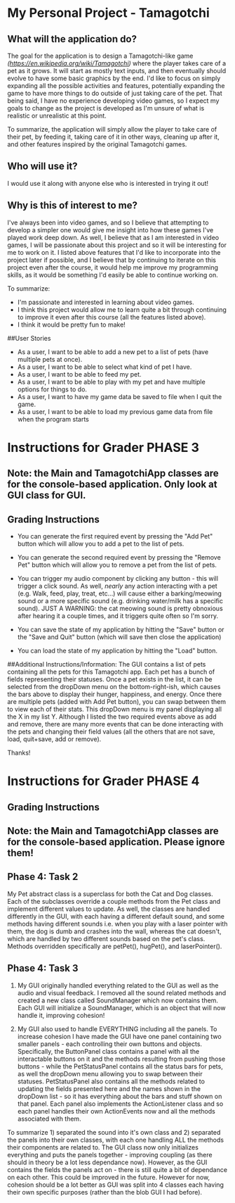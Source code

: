 # My Personal Project - Tamagotchi

## What will the application do?
The goal for the application is to design a Tamagotchi-like game *(https://en.wikipedia.org/wiki/Tamagotchi)* where the
player takes care of a pet as it grows. It will start as mostly text inputs, and then eventually should evolve to have
some basic graphics by the end. I'd like to focus on simply expanding all the possible activities and features,
potentially expanding the game to have more things to do outside of just taking care of the pet. That being said, I have 
no experience developing video games, so I expect my goals to change as the project is developed as I'm unsure of what
is realistic or unrealistic at this point.

To summarize, the application will simply allow the player to take care of their pet, by feeding it, taking care of it 
in other ways, cleaning up after it, and other features inspired by the original Tamagotchi games.

## Who will use it?
I would use it along with anyone else who is interested in trying it out! 

## Why is this of interest to me?
I've always been into video games, and so I believe that attempting to develop a simpler one would give me insight into 
how these games I've played work deep down. As well, I believe that as I am interested in video games, I will be 
passionate about this project and so it will be interesting for me to work on it. I listed above features that I'd like
to incorporate into the project later if possible, and I believe that by continuing to iterate on this project even
after the course, it would help me improve my programming skills, as it would be something I'd easily be able to
continue working on.

To summarize:
- I'm passionate and interested in learning about video games.
- I think this project would allow me to learn quite a bit through continuing to improve it even 
after this course (all the features listed above).
- I think it would be pretty fun to make!

##User Stories
- As a user, I want to be able to add a new pet to a list of pets (have multiple pets at once).
- As a user, I want to be able to select what kind of pet I have.
- As a user, I want to be able to feed my pet.
- As a user, I want to be able to play with my pet and have multiple options for things to do.
- As a user, I want to have my game data be saved to file when I quit the game.
- As a user, I want to be able to load my previous game data from file when the program starts

# Instructions for Grader PHASE 3
## Note: the Main and TamagotchiApp classes are for the console-based application. Only look at GUI class for GUI.
## Grading Instructions

 - You can generate the first required event by pressing the "Add Pet" button which will allow you to add a pet to
 the list of pets.
 
 - You can generate the second required event by pressing the "Remove Pet" button which will allow you to remove a 
 pet from the list of pets.
 
 - You can trigger my audio component by clicking any button - this will trigger a click sound. As well, *nearly* any 
 action interacting with a pet (e.g. Walk, feed, play, treat, etc...) will cause either a barking/meowing sound or a
 more specific sound (e.g. drinking water/milk has a specific sound). JUST A WARNING: the cat meowing sound is pretty
 obnoxious after hearing it a couple times, and it triggers quite often so I'm sorry.
 
 - You can save the state of my application by hitting the "Save" button or the "Save and Quit" button (which will save
  then close the application)
  
 - You can load the state of my application by hitting the "Load" button.
 
 ##Additional Instructions/Information:
 The GUI contains a list of pets containing all the pets for this Tamagotchi app. Each pet has a bunch of fields 
 representing their statuses. Once a pet exists in the list, it can be selected from the dropDown menu on the 
 bottom-right-ish, which causes the bars above to display their hunger, happiness, and energy. Once there are multiple 
 pets (added with Add Pet button), you can swap between them to view each of their stats. This dropDown menu is my panel
 displaying all the X in my list Y. Although I listed the two required events above as add and remove, there are many 
 more events that can be done interacting with the pets and changing their field values (all the others that are not
 save, load, quit+save, add or remove).
 
 Thanks!
 
 
 # Instructions for Grader PHASE 4
 ## Grading Instructions
 ## Note: the Main and TamagotchiApp classes are for the console-based application. Please ignore them!
 ## Phase 4: Task 2
 My Pet abstract class is a superclass for both the Cat and Dog classes. Each of the subclasses override a couple 
 methods from the Pet class and implement different values to update. As well, the classes are handled differently in 
 the GUI, with each having a different default sound, and some methods having different sounds i.e. when you play with 
 a laser pointer with them, the dog is dumb and crashes into the wall, whereas the cat doesn't, which are handled by two
 different sounds based on the pet's class. Methods overridden specifically are petPet(), hugPet(), and laserPointer().
 
## Phase 4: Task 3
1) My GUI originally handled everything related to the GUI as well as the audio and visual feedback. I removed
all the sound related methods and created a new class called SoundManager which now contains them. Each GUI will 
initialize a SoundManager, which is an object that will now handle it, improving cohesion!

2) My GUI also used to handle EVERYTHING including all the panels. To increase cohesion I have made the GUI have one 
panel containing two smaller panels - each controlling their own buttons and objects. Specifically, the ButtonPanel 
class contains a panel with all the interactable buttons on it and the methods resulting from pushing those buttons - 
while the PetStatusPanel contains all the status bars for pets, as well the dropDown menu allowing you to swap between 
their statuses. PetStatusPanel also contains all the methods related to updating the fields presented here and the
names shown in the dropDown list - so it has everything about the bars and stuff shown on that panel. Each panel also
implements the ActionListener class and so each panel handles their own ActionEvents now and all the methods 
associated with them.

To summarize 1) separated the sound into it's own class and 2) separated the panels into their own classes, with each 
one handling ALL the methods their components are related to. The GUI class now only initializes everything and puts the
panels together - improving coupling (as there should in theory be a lot less dependance now). However, as the GUI 
contains the fields the panels act on - there is still quite a bit of dependance on each other. This could be improved
in the future. However for now, cohesion should be a lot better as GUI was split into 4 classes each having their own
specific purposes (rather than the blob GUI I had before).
